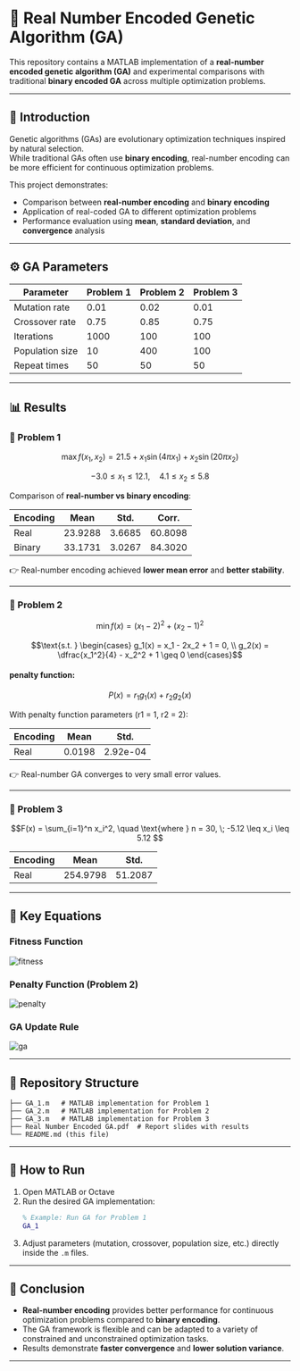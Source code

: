 # 🧬 Real Number Encoded Genetic Algorithm (GA)

This repository contains a MATLAB implementation of a **real-number encoded genetic algorithm (GA)** and experimental comparisons with traditional **binary encoded GA** across multiple optimization problems.  

---

## 📖 Introduction

Genetic algorithms (GAs) are evolutionary optimization techniques inspired by natural selection.  
While traditional GAs often use **binary encoding**, real-number encoding can be more efficient for continuous optimization problems.

This project demonstrates:
- Comparison between **real-number encoding** and **binary encoding**  
- Application of real-coded GA to different optimization problems  
- Performance evaluation using **mean**, **standard deviation**, and **convergence** analysis  

---

## ⚙️ GA Parameters

| Parameter       | Problem 1 | Problem 2 | Problem 3 |
| --------------- | --------- | --------- | --------- |
| Mutation rate   | 0.01      | 0.02      | 0.01      |
| Crossover rate  | 0.75      | 0.85      | 0.75      |
| Iterations      | 1000      | 100       | 100       |
| Population size | 10        | 400       | 100       |
| Repeat times    | 50        | 50        | 50        |

---

## 📊 Results

### 🔹 Problem 1
$$\max f(x_1, x_2) = 21.5 + x_1 \sin(4 \pi x_1) + x_2 \sin(20 \pi x_2)$$

$$-3.0 \leq x_1 \leq 12.1, \quad 4.1 \leq x_2 \leq 5.8 $$

Comparison of **real-number vs binary encoding**:

| Encoding | Mean    | Std.   | Corr.   |
| -------- | ------- | ------ | ------- |
| Real     | 23.9288 | 3.6685 | 60.8098 |
| Binary   | 33.1731 | 3.0267 | 84.3020 |

👉 Real-number encoding achieved **lower mean error** and **better stability**.

---

### 🔹 Problem 2
$$\min f(x) = (x_1 - 2)^2 + (x_2 - 1)^2$$

$$\text{s.t. } 
\begin{cases}
g_1(x) = x_1 - 2x_2 + 1 = 0, \\
g_2(x) = \dfrac{x_1^2}{4} - x_2^2 + 1 \geq 0
\end{cases}$$

#### penalty function:
$$P(x) = r_1 g_1(x) + r_2 g_2(x)$$


With penalty function parameters (r1 = 1, r2 = 2):

| Encoding | Mean   | Std.     |
| -------- | ------ | -------- |
| Real     | 0.0198 | 2.92e-04 |

👉 Real-number GA converges to very small error values.

---

### 🔹 Problem 3

$$F(x) = \sum_{i=1}^n x_i^2, \quad \text{where } n = 30, \; -5.12 \leq x_i \leq 5.12 $$

| Encoding | Mean     | Std.    |
| -------- | -------- | ------- |
| Real     | 254.9798 | 51.2087 |

---

## 🧮 Key Equations

### Fitness Function
![fitness](https://latex.codecogs.com/png.latex?f(x)=\frac{1}{1+g(x)})

### Penalty Function (Problem 2)
![penalty](https://latex.codecogs.com/png.latex?g(x)%20=%20f(x)+r_1\cdot\text{violation}_1+r_2\cdot\text{violation}_2)

### GA Update Rule
![ga](https://latex.codecogs.com/png.latex?x^{t+1}_i%20=%20x^t_i%20+%20\alpha\cdot(x^t_{\text{best}}-x^t_i)%20+%20\beta\cdot\epsilon)

---

## 📂 Repository Structure

```
├── GA_1.m   # MATLAB implementation for Problem 1
├── GA_2.m   # MATLAB implementation for Problem 2
├── GA_3.m   # MATLAB implementation for Problem 3
├── Real Number Encoded GA.pdf  # Report slides with results
└── README.md (this file)
```

---

## 🚀 How to Run

1. Open MATLAB or Octave  
2. Run the desired GA implementation:
   ```matlab
   % Example: Run GA for Problem 1
   GA_1
   ```
3. Adjust parameters (mutation, crossover, population size, etc.) directly inside the `.m` files.

---

## 📝 Conclusion

- **Real-number encoding** provides better performance for continuous optimization problems compared to **binary encoding**.  
- The GA framework is flexible and can be adapted to a variety of constrained and unconstrained optimization tasks.  
- Results demonstrate **faster convergence** and **lower solution variance**.  

---


